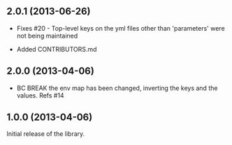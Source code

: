 ## 2.0.1 (2013-06-26)

* Fixes #20 - Top-level keys on the yml files other than 'parameters' were not being maintained
+ Added CONTRIBUTORS.md

## 2.0.0 (2013-04-06)

* BC BREAK the env map has been changed, inverting the keys and the values. Refs #14

## 1.0.0 (2013-04-06)

Initial release of the library.
